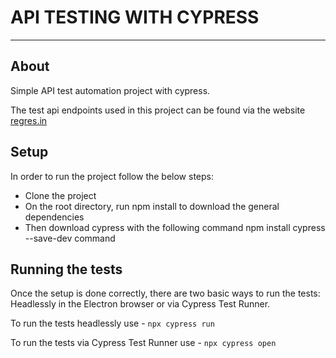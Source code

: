 # API TESTING WITH CYPRESS
----------------------------------
## About
Simple API test automation project with cypress. 

The test api endpoints used in this project can be found via the website [regres.in](https://reqres.in/)

## Setup
In order to run the project follow the below steps:
- Clone the project
- On the root directory, run npm install to download the general dependencies
- Then download cypress with the following command npm install cypress --save-dev command

## Running the tests
Once the setup is done correctly, there are two basic ways to run the tests: Headlessly in the Electron browser or via Cypress Test Runner.

To run the tests headlessly use - `npx cypress run`

To run the tests via Cypress Test Runner use - `npx cypress open`

